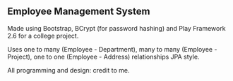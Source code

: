 
## Employee Management System

Made using Bootstrap, BCrypt (for password hashing) and Play Framework 2.6 for a college project.

Uses one to many (Employee - Department), many to many (Employee - Project), one to one (Employee - Address) relationships JPA style.

All programming and design: credit to me.

